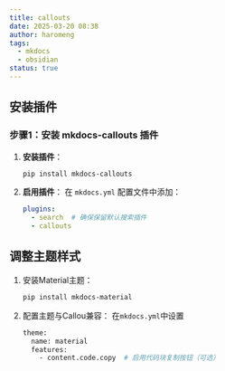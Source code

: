 ```yaml
---
title: callouts
date: 2025-03-20 08:38
author: haromeng
tags:
  - mkdocs
  - obsidian
status: true
---
```


## 安装插件

### 步骤1：安装 mkdocs-callouts 插件

1. **安装插件**：
    ```bash
    pip install mkdocs-callouts
    ```

2. **启用插件**：
    在 `mkdocs.yml` 配置文件中添加：
    ```yaml
    plugins:
      - search  # 确保保留默认搜索插件
      - callouts
    ```

## 调整主题样式

1. 安装Material主题：
    ```bash
    pip install mkdocs-material
    ```
2. 配置主题与Callou兼容：
    在`mkdocs.yml`中设置
    ```bash
    theme:
      name: material
      features:
        - content.code.copy  # 启用代码块复制按钮（可选）
    ```